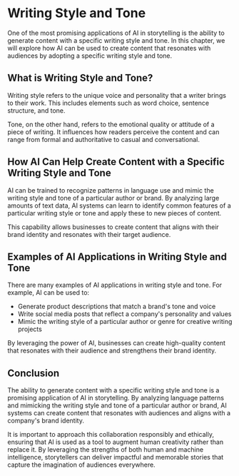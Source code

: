 Writing Style and Tone
=====================================================================

One of the most promising applications of AI in storytelling is the ability to generate content with a specific writing style and tone. In this chapter, we will explore how AI can be used to create content that resonates with audiences by adopting a specific writing style and tone.

What is Writing Style and Tone?
-------------------------------

Writing style refers to the unique voice and personality that a writer brings to their work. This includes elements such as word choice, sentence structure, and tone.

Tone, on the other hand, refers to the emotional quality or attitude of a piece of writing. It influences how readers perceive the content and can range from formal and authoritative to casual and conversational.

How AI Can Help Create Content with a Specific Writing Style and Tone
---------------------------------------------------------------------

AI can be trained to recognize patterns in language use and mimic the writing style and tone of a particular author or brand. By analyzing large amounts of text data, AI systems can learn to identify common features of a particular writing style or tone and apply these to new pieces of content.

This capability allows businesses to create content that aligns with their brand identity and resonates with their target audience.

Examples of AI Applications in Writing Style and Tone
-----------------------------------------------------

There are many examples of AI applications in writing style and tone. For example, AI can be used to:

* Generate product descriptions that match a brand's tone and voice
* Write social media posts that reflect a company's personality and values
* Mimic the writing style of a particular author or genre for creative writing projects

By leveraging the power of AI, businesses can create high-quality content that resonates with their audience and strengthens their brand identity.

Conclusion
----------

The ability to generate content with a specific writing style and tone is a promising application of AI in storytelling. By analyzing language patterns and mimicking the writing style and tone of a particular author or brand, AI systems can create content that resonates with audiences and aligns with a company's brand identity.

It is important to approach this collaboration responsibly and ethically, ensuring that AI is used as a tool to augment human creativity rather than replace it. By leveraging the strengths of both human and machine intelligence, storytellers can deliver impactful and memorable stories that capture the imagination of audiences everywhere.
